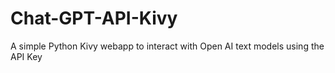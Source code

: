# Chat-GPT-API-Kivy
A simple Python Kivy webapp to interact with Open AI text models using the API Key
